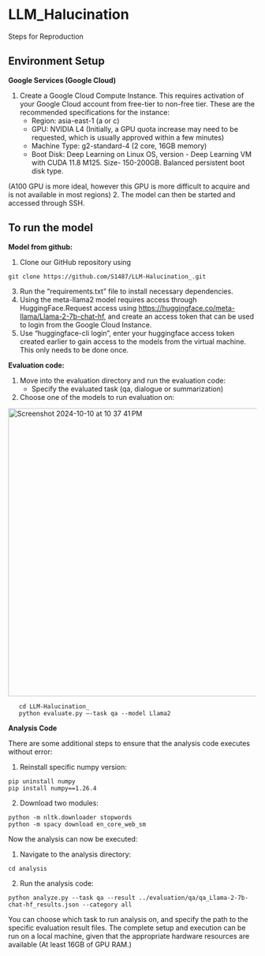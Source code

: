 # LLM_Halucination

 Steps for Reproduction
## Environment Setup
__Google Services (Google Cloud)__
1. Create a Google Cloud Compute Instance. This requires activation of your Google Cloud account from free-tier to non-free tier. These are the recommended specifications for the instance:
   - Region: asia-east-1 (a or c)
   - GPU: NVIDIA L4 (Initially, a GPU quota increase may need to be requested, which is usually approved within a few minutes)
   - Machine Type: g2-standard-4 (2 core, 16GB memory)
   - Boot Disk: Deep Learning on Linux OS, version - Deep Learning VM with CUDA 11.8 M125. Size- 150-200GB. Balanced persistent boot disk type.

(A100 GPU is more ideal, however this GPU is more difficult to acquire and is not available in most regions)
2. The model can then be started and accessed through SSH.

## To run the model
__Model from github:__

1. Clone our GitHub repository using
```
git clone https://github.com/S1487/LLM-Halucination_.git
```
3. Run the “requirements.txt” file to install necessary dependencies.
4. Using the meta-llama2 model requires access through HuggingFace.Request access using https://huggingface.co/meta-llama/Llama-2-7b-chat-hf, and create an access token that can be used to login from the Google Cloud Instance.
5. Use “huggingface-cli login”, enter your huggingface access token created earlier to gain access to the models from the virtual machine. This only needs to be done once.

   
__Evaluation code:__

1. Move into the evaluation directory and run the evaluation code:
   - Specify the evaluated task (qa, dialogue or summarization)
2. Choose one of the models to run evaluation on:
<img width="584" alt="Screenshot 2024-10-10 at 10 37 41 PM" src="https://github.com/user-attachments/assets/1d5a667e-4306-454b-b450-12f0c5079caa">

```
   cd LLM-Halucination_
   python evaluate.py –-task qa --model Llama2
```

__Analysis Code__

There are some additional steps to ensure that the analysis code executes without error:
1. Reinstall specific numpy version:
```
pip uninstall numpy
pip install numpy==1.26.4
```
2. Download two modules:
```
python -m nltk.downloader stopwords
python -m spacy download en_core_web_sm
```

Now the analysis can now be executed:
1. Navigate to the analysis directory:
```
cd analysis
```
2. Run the analysis code:
```
python analyze.py --task qa --result ../evaluation/qa/qa_Llama-2-7b-chat-hf_results.json --category all
```
You can choose which task to run analysis on, and specify the path to the specific evaluation result files.
The complete setup and execution can be run on a local machine, given that the appropriate hardware resources are available (At least 16GB of GPU RAM.)

 
